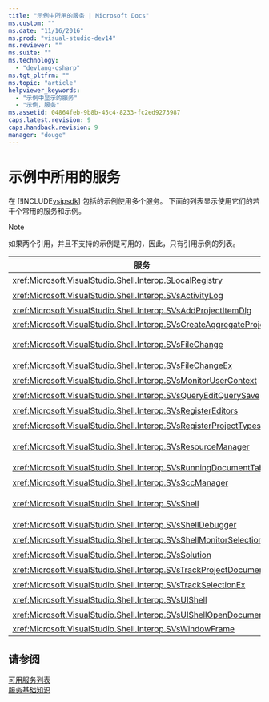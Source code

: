 ```yaml
---
title: "示例中所用的服务 | Microsoft Docs"
ms.custom: ""
ms.date: "11/16/2016"
ms.prod: "visual-studio-dev14"
ms.reviewer: ""
ms.suite: ""
ms.technology: 
  - "devlang-csharp"
ms.tgt_pltfrm: ""
ms.topic: "article"
helpviewer_keywords: 
  - "示例中显示的服务"
  - "示例，服务"
ms.assetid: 04864feb-9b8b-45c4-8233-fc2ed9273987
caps.latest.revision: 9
caps.handback.revision: 9
manager: "douge"
---
```

# 示例中所用的服务
在 [!INCLUDE[vsipsdk](../extensibility/includes/vsipsdk_md.md)] 包括的示例使用多个服务。  下面的列表显示使用它们的若干个常用的服务和示例。  
  
> [!NOTE]
>  如果两个引用，并且不支持的示例是可用的，因此，只有引用示例的列表。  
  
|服务|示例|  
|--------|--------|  
|<xref:Microsoft.VisualStudio.Shell.Interop.SLocalRegistry>|BscEdit， ProjectSubtype|  
|<xref:Microsoft.VisualStudio.Shell.Interop.SVsActivityLog>|[如何︰ 使用活动日志](../extensibility/how-to-use-the-activity-log.md)|  
|<xref:Microsoft.VisualStudio.Shell.Interop.SVsAddProjectItemDlg>|BscPrj， FigPkg|  
|<xref:Microsoft.VisualStudio.Shell.Interop.SVsCreateAggregateProject>|BscPrj|  
|<xref:Microsoft.VisualStudio.Shell.Interop.SVsFileChange>|已否决。  请改用 <xref:Microsoft.VisualStudio.Shell.Interop.SVsFileChangeEx>。|  
|<xref:Microsoft.VisualStudio.Shell.Interop.SVsFileChangeEx>|BscEdit， FigPkg|  
|<xref:Microsoft.VisualStudio.Shell.Interop.SVsMonitorUserContext>|Reference.HelpIntegration 示例。|  
|<xref:Microsoft.VisualStudio.Shell.Interop.SVsQueryEditQuerySave>|SingleViewEditor 示例。|  
|<xref:Microsoft.VisualStudio.Shell.Interop.SVsRegisterEditors>|SingleViewEditor 示例。|  
|<xref:Microsoft.VisualStudio.Shell.Interop.SVsRegisterProjectTypes>|BscPrj， FigPkg|  
|<xref:Microsoft.VisualStudio.Shell.Interop.SVsResourceManager>|Reference.Package、 Reference.ToolWindow 和许多其他示例|  
|<xref:Microsoft.VisualStudio.Shell.Interop.SVsRunningDocumentTable>|SingleViewEditor 示例。|  
|<xref:Microsoft.VisualStudio.Shell.Interop.SVsSccManager>|BscPrj， FigPkg|  
|<xref:Microsoft.VisualStudio.Shell.Interop.SVsShell>|Reference.Package、 Reference.ToolWindow 和许多其他示例|  
|<xref:Microsoft.VisualStudio.Shell.Interop.SVsShellDebugger>|BscEdt， BscPrj， FigPkg|  
|<xref:Microsoft.VisualStudio.Shell.Interop.SVsShellMonitorSelection>|BscPrj， FigPkg|  
|<xref:Microsoft.VisualStudio.Shell.Interop.SVsSolution>|BscPrj， FigPkg|  
|<xref:Microsoft.VisualStudio.Shell.Interop.SVsTrackProjectDocuments>|BscPrj， FigPkg|  
|<xref:Microsoft.VisualStudio.Shell.Interop.SVsTrackSelectionEx>|SingleViewEditor， BscPrj， FigPkg|  
|<xref:Microsoft.VisualStudio.Shell.Interop.SVsUIShell>|Reference.ToolWindow、 BscEdit 和许多其他示例|  
|<xref:Microsoft.VisualStudio.Shell.Interop.SVsUIShellOpenDocument>|BscEdit， FigPkg|  
|<xref:Microsoft.VisualStudio.Shell.Interop.SVsWindowFrame>|Reference.ToolWindow|  
  
## 请参阅  
 [可用服务列表](../extensibility/internals/list-of-available-services.md)   
 [服务基础知识](../extensibility/internals/service-essentials.md)